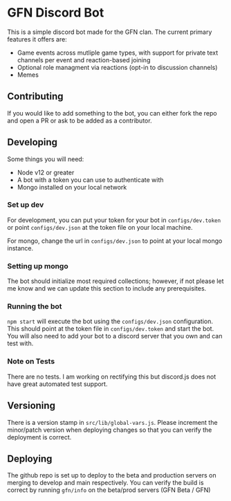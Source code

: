 # GFN Discord Bot

This is a simple discord bot made for the GFN clan. The current primary features it offers are:

 - Game events across mutliple game types, with support for private text channels per event and reaction-based joining
 - Optional role managment via reactions (opt-in to discussion channels)
 - Memes

## Contributing
If you would like to add something to the bot, you can either fork the repo and open a PR or ask to be added as a contributor. 

## Developing
Some things you will need:
 - Node v12 or greater 
 - A bot with a token you can use to authenticate with
 - Mongo installed on your local network

### Set up dev
For development, you can put your token for your bot in `configs/dev.token` or point `configs/dev.json` at the token file on your local machine.

For mongo, change the url in `configs/dev.json` to point at your local mongo instance. 

### Setting up mongo
The bot should initialize most required collections; however, if not please let me know and we can update this section to include any prerequisites. 

### Running the bot
`npm start` will execute the bot using the `configs/dev.json` configuration. This should point at the token file in `configs/dev.token` and start the bot. You will also need to add your bot to a discord server that you own and can test with.


### Note on Tests
There are no tests. I am working on rectifying this but discord.js does not have great automated test support.

## Versioning
There is a version stamp in `src/lib/global-vars.js`. Please increment the minor/patch version when deploying changes so that you can verify the deployment is correct.
## Deploying
The github repo is set up to deploy to the beta and production servers on merging to develop and main respectively. You can verify the build is correct by running `gfn/info` on the beta/prod servers (GFN Beta / GFN)